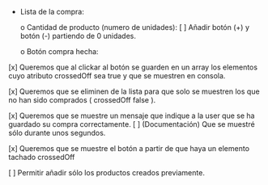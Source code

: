 - Lista de la compra:

    o Cantidad de producto (numero de unidades):
      [ ] Añadir botón (+) y botón (-) partiendo de 0 unidades.

    o Botón compra hecha:

[x] Queremos que al clickar al botón se guarden en un array los elementos cuyo atributo crossedOff sea true y que se muestren en consola.

[x] Queremos que se eliminen de la lista para que solo se muestren los que no han sido comprados ( crossedOff false ).

[x] Queremos que se muestre un mensaje que indique a la user que se ha guardado su compra correctamente. 
    [ ] (Documentación) Que se muestré sólo durante unos segundos. 

[x] Queremos que se muestre el botón a partir de que haya un elemento tachado crossedOff 

[ ] Permitir añadir sólo los productos creados previamente.